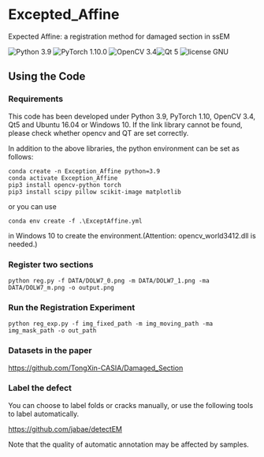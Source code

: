 # Excepted_Affine
Expected Affine: a registration method for damaged section in ssEM

![Python 3.9](https://img.shields.io/badge/python-3.9-green.svg?style=plastic) ![PyTorch 1.10.0](https://img.shields.io/badge/pytorch-1.10.0-green.svg?style=plastic) 
![OpenCV 3.4](https://img.shields.io/badge/opencv-3.4-green?style=plastic)![Qt 5](https://img.shields.io/badge/Qt-5-green?style=plastic)
![license GNU](https://img.shields.io/github/license/TongXin-CASIA/Excepted_Affine?style=plastic)
## Using the Code
### Requirements
This code has been developed under Python 3.9, PyTorch 1.10, OpenCV 3.4, Qt5 and Ubuntu 16.04 or Windows 10.
If the link library cannot be found, please check whether opencv and QT are set correctly.

In addition to the above libraries, the python environment can be set as follows:

```shell
conda create -n Exception_Affine python=3.9
conda activate Exception_Affine
pip3 install opencv-python torch
pip3 install scipy pillow scikit-image matplotlib
```
or you can use 
```shell
conda env create -f .\ExceptAffine.yml
```
in Windows 10 to create the environment.(Attention: opencv_world3412.dll is needed.)
### Register two sections
```Register
python reg.py -f DATA/DOLW7_0.png -m DATA/DOLW7_1.png -ma DATA/DOLW7_m.png -o output.png
```

### Run the Registration Experiment

    python reg_exp.py -f img_fixed_path -m img_moving_path -ma img_mask_path -o out_path

### Datasets in the paper
https://github.com/TongXin-CASIA/Damaged_Section

### Label the defect
You can choose to label folds or cracks manually, or use the following tools to label automatically.

https://github.com/jabae/detectEM

Note that the quality of automatic annotation may be affected by samples.

